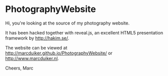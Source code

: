 PhotographyWebsite
==================

Hi, you're looking at the source of my photography website. 

It has been hacked together with reveal.js, an excellent HTML5 presentation framework by http://hakim.se/.

The website can be viewed at http://marcduiker.github.io/PhotographyWebsite/ or http://www.marcduiker.nl. 

Cheers,
Marc


